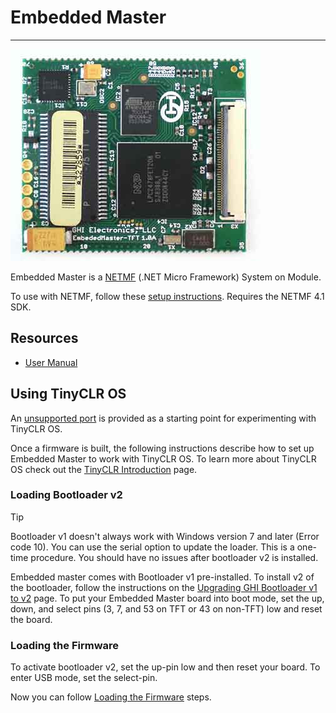 # Embedded Master
---
![Embedded Master](images/embedded-master.jpg)

Embedded Master is a [NETMF](../../software/netmf/intro.md) (.NET Micro Framework) System on Module. 

To use with NETMF, follow these [setup instructions](../../software/netmf/getting-started.md). Requires the NETMF 4.1 SDK.

## Resources
* [User Manual](http://files.ghielectronics.com/downloads/Documents/Manuals/Embedded%20Master%20User%20Manual.pdf)

## Using TinyCLR OS
An [unsupported port](https://github.com/ghi-electronics/TinyCLR-Ports) is provided as a starting point for experimenting with TinyCLR OS. 

Once a firmware is built, the following instructions describe how to set up Embedded Master to work with TinyCLR OS. To learn more about TinyCLR OS check out the [TinyCLR Introduction](../../software/tinyclr/intro.md) page.

### Loading Bootloader v2
> [!Tip]
> Bootloader v1 doesn't always work with Windows version 7 and later (Error code 10). You can use the serial option to update the loader.
> This is a one-time procedure. You should have no issues after bootloader v2 is installed.

Embedded master comes with Bootloader v1 pre-installed. To install v2 of the bootloader, follow the instructions on the [Upgrading GHI Bootloader v1 to v2](../../software/loaders/upgrading-v1-to-v2.md) page. To put your Embedded Master board into boot mode, set the up, down, and select pins (3, 7, and 53 on TFT or 43 on non-TFT) low and reset the board.

### Loading the Firmware

To activate bootloader v2, set the up-pin low and then reset your board. To enter USB mode, set the select-pin.

Now you can follow [Loading the Firmware](../../software/loaders/ghi-bootloader.md#loading-the-firmware) steps.
